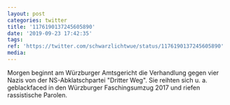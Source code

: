 ```yaml
---
layout: post
categories: twitter
title: '1176190137245605890'
date: '2019-09-23 17:42:35'
tags: 
ref: 'https://twitter.com/schwarzlichtwue/status/1176190137245605890'
media:
---
```

Morgen beginnt am Würzburger Amtsgericht die Verhandlung gegen vier Nazis von der NS-Abklatschpartei "Dritter Weg". Sie reihten sich u. a. geblackfaced in den Würzburger Faschingsumzug 2017 und riefen rassistische Parolen. 



 

